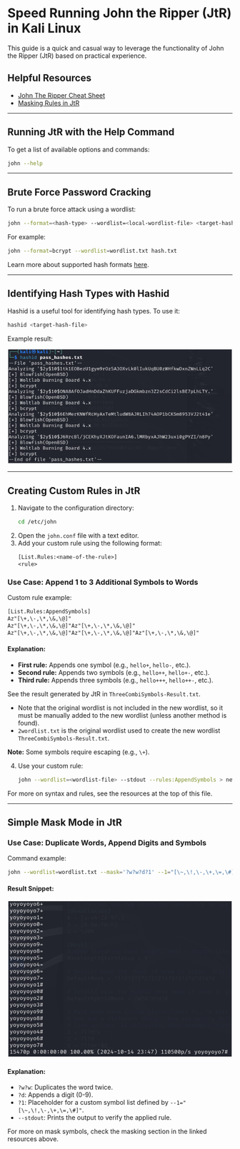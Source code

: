 # Speed Running John the Ripper (JtR) in Kali Linux

This guide is a quick and casual way to leverage the functionality of John the Ripper (JtR) based on practical experience.

## Helpful Resources
- [John The Ripper Cheat Sheet](https://countuponsecurity.com/wp-content/uploads/2016/09/jtr-cheat-sheet.pdf)
- [Masking Rules in JtR](https://miloserdov.org/?p=5031)

---

## Running JtR with the Help Command
To get a list of available options and commands:
```bash
john --help
```

---

## Brute Force Password Cracking
To run a brute force attack using a wordlist:
```bash
john --format=<hash-type> --wordlist=<local-wordlist-file> <target-hash>
```
For example:
```bash
john --format=bcrypt --wordlist=wordlist.txt hash.txt
```
Learn more about supported hash formats [here](https://pentestmonkey.net/cheat-sheet/john-the-ripper-hash-formats).

---

## Identifying Hash Types with Hashid
Hashid is a useful tool for identifying hash types. To use it:
```bash
hashid <target-hash-file>
```
Example result:

![hashid-result](./assets/hashid-result.png)

---

## Creating Custom Rules in JtR
1. Navigate to the configuration directory:
   ```bash
   cd /etc/john
   ```
2. Open the `john.conf` file with a text editor.
3. Add your custom rule using the following format:
   ```
   [List.Rules:<name-of-the-rule>]
   <rule>
   ```

### Use Case: Append 1 to 3 Additional Symbols to Words
Custom rule example:
```plaintext
[List.Rules:AppendSymbols]
Az"[\+,\-,\*,\&,\@]"
Az"[\+,\-,\*,\&,\@]"Az"[\+,\-,\*,\&,\@]"
Az"[\+,\-,\*,\&,\@]"Az"[\+,\-,\*,\&,\@]"Az"[\+,\-,\*,\&,\@]"
```
#### Explanation:
- **First rule:** Appends one symbol (e.g., `hello+`, `hello-`, etc.).
- **Second rule:** Appends two symbols (e.g., `hello++`, `hello+-`, etc.).
- **Third rule:** Appends three symbols (e.g., `hello+++`, `hello++-`, etc.).

See the result generated by JtR in `ThreeCombiSymbols-Result.txt`.
- Note that the original wordlist is not included in the new wordlist, so it must be manually added to the new wordlist (unless another method is found).
- `2wordlist.txt` is the original wordlist used to create the new wordlist `ThreeCombiSymbols-Result.txt`. 

**Note:** Some symbols require escaping (e.g., `\+`).

4. Use your custom rule:
   ```bash
   john --wordlist=<wordlist-file> --stdout --rules:AppendSymbols > new_wordlist.txt
   ```
For more on syntax and rules, see the resources at the top of this file.

---

## Simple Mask Mode in JtR
### Use Case: Duplicate Words, Append Digits and Symbols
Command example:
```bash
john --wordlist=wordlist.txt --mask='?w?w?d?1' --1="[\~,\!,\-,\+,\=,\#]" --stdout
```
#### Result Snippet:
![mask-result](./assets/mask-result.png)
#### Explanation:
- `?w?w`: Duplicates the word twice.
- `?d`: Appends a digit (0-9).
- `?1`: Placeholder for a custom symbol list defined by `--1="[\~,\!,\-,\+,\=,\#]"`.
- `--stdout`: Prints the output to verify the applied rule.

For more on mask symbols, check the masking section in the linked resources above.
